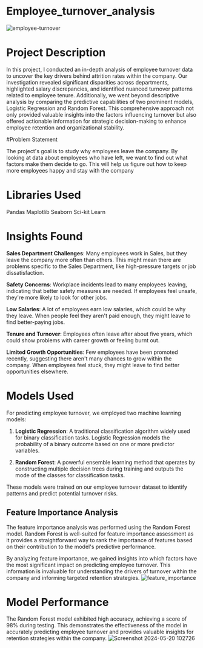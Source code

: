 # Employee_turnover_analysis
![employee-turnover](https://github.com/Bhagyasri00/Employee_turnover_analysis/assets/142825445/10ebd49d-981d-4565-b194-8992849683f6)

# Project Description

In this project, I conducted an in-depth analysis of employee turnover data to uncover the key drivers behind attrition rates within the company. Our investigation revealed significant disparities across departments, highlighted salary discrepancies, and identified nuanced turnover patterns related to employee tenure. Additionally, we went beyond descriptive analysis by comparing the predictive capabilities of two prominent models, Logistic Regression and Random Forest. This comprehensive approach not only provided valuable insights into the factors influencing turnover but also offered actionable information for strategic decision-making to enhance employee retention and organizational stability.

#Problem Statement

The project's goal is to study why employees leave the company. By looking at data about employees who have left, we want to find out what factors make them decide to go. This will help us figure out how to keep more employees happy and stay with the company

# Libraries Used

Pandas
Maplotlib
Seaborn
Sci-kit Learn

# Insights Found 

**Sales Department Challenges**: Many employees work in Sales, but they leave the company more often than others. This might mean there are problems specific to the Sales Department, like high-pressure targets or job dissatisfaction.

**Safety Concerns**: Workplace incidents lead to many employees leaving, indicating that better safety measures are needed. If employees feel unsafe, they're more likely to look for other jobs.

**Low Salaries**: A lot of employees earn low salaries, which could be why they leave. When people feel they aren't paid enough, they might leave to find better-paying jobs.

**Tenure and Turnover**: Employees often leave after about five years, which could show problems with career growth or feeling burnt out.

**Limited Growth Opportunities**: Few employees have been promoted recently, suggesting there aren't many chances to grow within the company. When employees feel stuck, they might leave to find better opportunities elsewhere.


# Models Used

For predicting employee turnover, we employed two machine learning models:

1. **Logistic Regression**: A traditional classification algorithm widely used for binary classification tasks. Logistic Regression models the probability of a binary outcome based on one or more predictor variables.

2. **Random Forest**: A powerful ensemble learning method that operates by constructing multiple decision trees during training and outputs the mode of the classes for classification tasks.

These models were trained on our employee turnover dataset to identify patterns and predict potential turnover risks.

## Feature Importance Analysis

The feature importance analysis was performed using the Random Forest model. Random Forest is well-suited for feature importance assessment as it provides a straightforward way to rank the importance of features based on their contribution to the model's predictive performance.

By analyzing feature importance, we gained insights into which factors have the most significant impact on predicting employee turnover. This information is invaluable for understanding the drivers of turnover within the company and informing targeted retention strategies.
![feature_importance](https://github.com/Bhagyasri00/Employee_turnover_analysis/assets/142825445/68f27af4-08eb-4989-8af0-846126cae4bf)


# Model Performance

The Random Forest model exhibited high accuracy, achieving a score of 98% during testing. This demonstrates the effectiveness of the model in accurately predicting employee turnover and provides valuable insights for retention strategies within the company.
![Screenshot 2024-05-20 102726](https://github.com/Bhagyasri00/Employee_turnover_analysis/assets/142825445/2eba522d-97dc-4989-acd0-ff9d26aa828d)




















